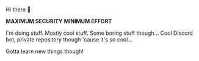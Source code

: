 Hi there 👋

**MAXIMUM SECURITY**
**MINIMUM EFFORT**

I'm doing stuff. Mostly cool stuff. Some boring stuff though...
Cool Discord bot, private repository though 'cause it's so cool...

Gotta learn new things though!
